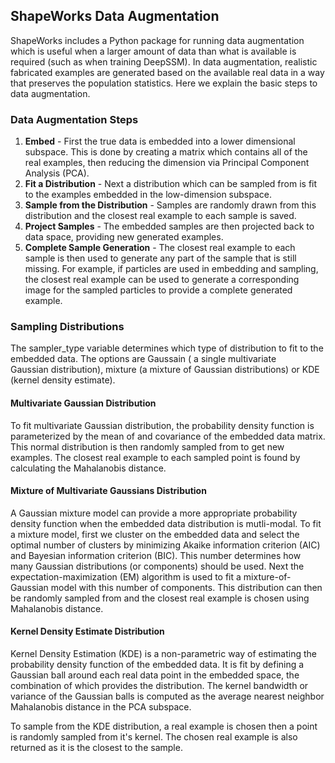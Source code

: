 ## ShapeWorks Data Augmentation 

ShapeWorks includes a Python package for running data augmentation which is useful when a larger amount of data than what is available is required (such as when training DeepSSM).
In data augmentation, realistic fabricated examples are generated based on the available real data in a way that preserves the population statistics.
Here we explain the basic steps to data augmentation.

### Data Augmentation Steps
1. **Embed** - First the true data is embedded into a lower dimensional subspace. This is done by creating a matrix which contains all of the real examples, then reducing the dimension via Principal Component Analysis (PCA).
2. **Fit a Distribution** - Next a distribution which can be sampled from is fit to the examples embedded in the low-dimension subspace.
3. **Sample from the Distribution** - Samples are randomly drawn from this distribution and the closest real example to each sample is saved.
4. **Project Samples** - The embedded samples are then projected back to data space, providing new generated examples.
5. **Complete Sample Generation** - The closest real example to each sample is then used to generate any part of the sample that is still missing. 
For example, if particles are used in embedding and sampling, the closest real example can be used to generate a corresponding image for the sampled particles to provide a complete generated example.

### Sampling Distributions

The sampler_type variable determines which type of distribution to fit to the embedded data. The options are Gaussain ( a single multivariate Gaussian distribution), mixture (a mixture of Gaussian distributions) or KDE (kernel density estimate).

#### Multivariate Gaussian Distribution

To fit multivariate Gaussian distribution, the probability density function is parameterized by the mean of and covariance of the embedded data matrix. This normal distribution is then randomly sampled from to get new examples. The closest real example to each sampled point is found by calculating the Mahalanobis distance. 

#### Mixture of Multivariate Gaussians Distribution

A Gaussian mixture model can provide a more appropriate probability density function when the embedded data distribution is mutli-modal. To fit a mixture model, first we cluster on the embedded data and select the optimal number of clusters by minimizing Akaike information criterion (AIC) and Bayesian information criterion (BIC). This number determines how many Gaussian distributions (or components) should be used. Next the expectation-maximization (EM) algorithm is used to fit a mixture-of-Gaussian model with this number of components. This distribution can then be randomly sampled from and the closest real example is chosen using Mahalanobis distance. 

#### Kernel Density Estimate Distribution

Kernel Density Estimation (KDE) is a non-parametric way of estimating the probability density function of the embedded data. It is fit by defining a Gaussian ball around each real data point in the embedded space, the combination of which provides the distribution. The kernel bandwidth or variance of the Gaussian balls is computed as the average nearest neighbor Mahalanobis distance in the PCA subspace.

To sample from the KDE distribution, a real example is chosen then a point is randomly sampled from it's kernel. The chosen real example is also returned as it is the closest to the sample. 



